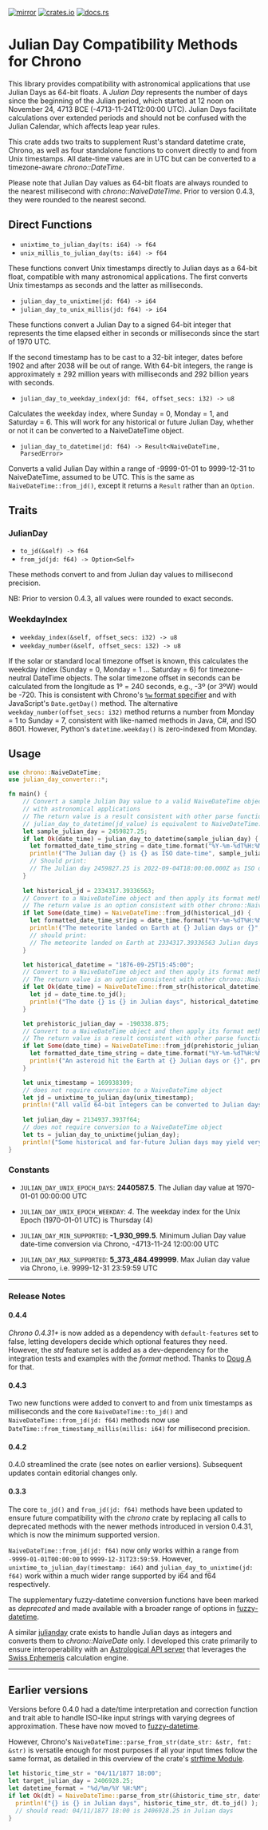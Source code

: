 [![mirror](https://img.shields.io/badge/mirror-github-blue)](https://github.com/neilg63/julian_day_converter)
[![crates.io](https://img.shields.io/crates/v/julian_day_converter.svg)](https://crates.io/crates/julian_day_converter)
[![docs.rs](https://docs.rs/julian_day_converter/badge.svg)](https://docs.rs/julian_day_converter)


# Julian Day Compatibility Methods for Chrono

This library provides compatibility with astronomical applications that use Julian Days as 64-bit floats. A *Julian Day* represents the number of days since the beginning of the Julian period, which started at 12 noon on November 24, 4713 BCE (-4713-11-24T12:00:00 UTC). Julian Days facilitate calculations over extended periods and should not be confused with the Julian Calendar, which affects leap year rules.

This crate adds two traits to supplement Rust's standard datetime crate, Chrono, as well as four standalone functions to convert directly to and from Unix timestamps. All date-time values are in UTC but can be converted to a timezone-aware *chrono::DateTime*.

Please note that Julian Day values as 64-bit floats are always rounded to the nearest millisecond with *chrono::NaiveDateTime*. Prior to version 0.4.3, they were rounded to the nearest second. 

## Direct Functions

- `unixtime_to_julian_day(ts: i64) -> f64`
- `unix_millis_to_julian_day(ts: i64) -> f64`

These functions convert Unix timestamps directly to Julian days as a 64-bit float, compatible with many astronomical applications. The first converts Unix timestamps as seconds and the latter as milliseconds.

- `julian_day_to_unixtime(jd: f64) -> i64`
- `julian_day_to_unix_millis(jd: f64) -> i64`

These functions convert a Julian Day to a signed 64-bit integer that represents the time elapsed either in seconds or milliseconds since the start of 1970 UTC.

If the second timestamp has to be cast to a 32-bit integer, dates before 1902 and after 2038 will be out of range. With 64-bit integers, the range is approximately ± 292 million years with milliseconds and 292 billion years with seconds. 

- `julian_day_to_weekday_index(jd: f64, offset_secs: i32) -> u8`

Calculates the weekday index, where Sunday = 0, Monday = 1, and Saturday = 6. This will work for any historical or future Julian Day, whether or not it can be converted to a NaiveDateTime object.

- `julian_day_to_datetime(jd: f64) -> Result<NaiveDateTime, ParsedError>`

Converts a valid Julian Day within a range of -9999-01-01 to 9999-12-31 to NaiveDateTime, assumed to be UTC. This is the same as `NaiveDateTime::from_jd()`, except it returns a `Result` rather than an `Option`.

## Traits

### JulianDay
- `to_jd(&self) -> f64`
- `from_jd(jd: f64) -> Option<Self>`

These methods convert to and from Julian day values to millisecond precision.

NB: Prior to version 0.4.3, all values were rounded to exact seconds.

### WeekdayIndex
- `weekday_index(&self, offset_secs: i32) -> u8`
- `weekday_number(&self, offset_secs: i32) -> u8`

If the solar or standard local timezone offset is known, this calculates the weekday index (Sunday = 0, Monday = 1 ... Saturday = 6) for timezone-neutral DateTime objects. The solar timezone offset in seconds can be calculated from the longitude as 1º = 240 seconds, e.g., -3º (or 3ºW) would be -720.
This is consistent with Chrono's [`%w` format specifier](https://docs.rs/chrono/latest/chrono/format/strftime/index.html) and with JavaScript's `Date.getDay()` method.
The alternative `weekday_number(offset_secs: i32)` method returns a number from Monday = 1 to Sunday = 7, consistent with like-named methods in Java, C#, and ISO 8601. However, Python's `datetime.weekday()` is zero-indexed from Monday.

## Usage

```rust
use chrono::NaiveDateTime;
use julian_day_converter::*;

fn main() {
    // Convert a sample Julian Day value to a valid NaiveDateTime object and then use to_jd() for interoperability
    // with astronomical applications
    // The return value is a result consistent with other parse functions
    // julian_day_to_datetime(jd_value) is equivalent to NaiveDateTime::from_jd(jd_value)
    let sample_julian_day = 2459827.25;
    if let Ok(date_time) = julian_day_to_datetime(sample_julian_day) {
      let formatted_date_time_string = date_time.format("%Y-%m-%dT%H:%M:%S3fZ").to_string();
      println!("The Julian day {} is {} as ISO date-time", sample_julian_day, formatted_date_time_string);
      // Should print:
      // The Julian day 2459827.25 is 2022-09-04T18:00:00.000Z as ISO date-time
    }
  
    let historical_jd = 2334317.39336563;
    // Convert to a NaiveDateTime object and then apply its format method
    // The return value is an option consistent with other chrono::NaiveDateTime constructors
    if let Some(date_time) = NaiveDateTime::from_jd(historical_jd) {
      let formatted_date_time_string = date_time.format("%Y-%m-%dT%H:%M:%S%.3fZ").to_string();
      println!("The meteorite landed on Earth at {} Julian days or {}", historical_jd, formatted_date_time_string);
      // should print: 
      // The meteorite landed on Earth at 2334317.39336563 Julian days or 1679-01-15T21:26:26.791Z
    }

    let historical_datetime = "1876-09-25T15:45:00";
    // Convert to a NaiveDateTime object and then apply its format method
    // The return value is an option consistent with other chrono::NaiveDateTime constructors
    if let Ok(date_time) = NaiveDateTime::from_str(historical_datetime) {
      let jd = date_time.to_jd();
      println!("The date {} is {} in Julian days", historical_datetime, jd);
    }

    let prehistoric_julian_day = -190338.875;
    // Convert to a NaiveDateTime object and then apply its format method
    // The return value is a result consistent with other parse functions
    if let Some(date_time) = NaiveDateTime::from_jd(prehistoric_julian_day) {
      let formatted_date_time_string = date_time.format("%Y-%m-%dT%H:%M:%S").to_string();
      println!("An asteroid hit the Earth at {} Julian days or {}", prehistoric_julian_day, formatted_date_time_string);
    }

    let unix_timestamp = 169938309;
    // does not require conversion to a NaiveDateTime object
    let jd = unixtime_to_julian_day(unix_timestamp);
    println!("All valid 64-bit integers can be converted to Julian days, e.g. {} is {} Julian days", unix_timestamp, jd);
    
    let julian_day = 2134937.3937f64;
    // does not require conversion to a NaiveDateTime object
    let ts = julian_day_to_unixtime(julian_day);
    println!("Some historical and far-future Julian days may yield very big timestamp values e.g. {} is {} as a Unix timestamp", julian_day, ts);
}
```
### Constants

- `JULIAN_DAY_UNIX_EPOCH_DAYS`: **2440587.5**. The Julian day value at 1970-01-01 00:00:00 UTC

- `JULIAN_DAY_UNIX_EPOCH_WEEKDAY`: *4*. The weekday index for the Unix Epoch (1970-01-01 UTC) is Thursday (4)
- `JULIAN_DAY_MIN_SUPPORTED`: **-1_930_999.5**. Minimum Julian Day value date-time conversion via Chrono, -4713-11-24 12:00:00 UTC
- `JULIAN_DAY_MAX_SUPPORTED`: **5_373_484.499999**. Max Julian day value via Chrono, i.e. 9999-12-31 23:59:59 UTC

---

### Release Notes
#### 0.4.4 
*Chrono 0.4.31+* is now added as a dependency with `default-features` set to false, letting developers decide which optional features they need. However, the *std* feature set is added as a dev-dependency for the integration tests and examples with the *format* method. Thanks to [Doug A](https://github.com/DougAnderson444) for that.

#### 0.4.3 
Two new functions were added to convert to and from unix timestamps as milliseconds and the core `NaiveDateTime::to_jd()` and `NaiveDateTime::from_jd(jd: f64)` methods now use `DateTime::from_timestamp_millis(millis: i64)` for millisecond precision.

#### 0.4.2 
0.4.0 streamlined the crate (see notes on earlier versions). Subsequent updates contain editorial changes only.

#### 0.3.3
The core `to_jd()` and `from_jd(jd: f64)` methods have been updated to ensure future compatibility with the *chrono* crate by replacing all calls to deprecated methods with the newer methods introduced in version 0.4.31, which is now the minimum supported version.

`NaiveDateTime::from_jd(jd: f64)` now only works within a range from `-9999-01-01T00:00:00` to `9999-12-31T23:59:59`. However, `unixtime_to_julian_day(timestamp: i64)` and `julian_day_to_unixtime(jd: f64)` work within a much wider range supported by i64 and f64 respectively.

The supplementary fuzzy-datetime conversion functions have been marked as *deprecated* and made available with a broader range of options in [fuzzy-datetime](https://crates.io/crates/fuzzy-datetime).

A similar [julianday](https://crates.io/crates/julianday) crate exists to handle Julian days as integers and converts them to *chrono::NaiveDate* only. I developed this crate primarily to ensure interoperability with an [Astrological API server](https://github.com/neilg63/astro-calc-api) that leverages the [Swiss Ephemeris](https://github.com/aloistr/swisseph) calculation engine.

---

## Earlier versions

Versions before 0.4.0 had a date/time interpretation and correction function and trait able to handle ISO-like input strings with varying degrees of approximation. These have now moved to [fuzzy-datetime](https://crates.io/crates/fuzzy-datetime).

However, Chrono's `NaiveDateTime::parse_from_str(date_str: &str, fmt: &str)` is versatile enough for most purposes if all your input times follow the same format, as detailed in this overview of the crate's [strftime Module](https://docs.rs/chrono/latest/chrono/format/strftime/index.html#specifiers).

```rust
let historic_time_str = "04/11/1877 18:00";
let target_julian_day = 2406928.25;
let datetime_format = "%d/%m/%Y %H:%M";
if let Ok(dt) = NaiveDateTime::parse_from_str(&historic_time_str, datetime_format) {
  println!("{} is {} in Julian days", historic_time_str, dt.to_jd() );
  // should read: 04/11/1877 18:00 is 2406928.25 in Julian days
}
```
